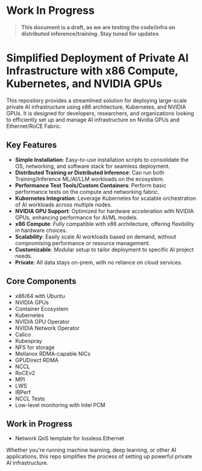 # Work In Progress

> **This document is a draft, as we are testing the code/infra on distributed inference/training. Stay tuned for updates**
# Simplified Deployment of Private AI Infrastructure with x86 Compute, Kubernetes, and NVIDIA GPUs

This repository provides a streamlined solution for deploying large-scale private AI infrastructure using x86 architecture, Kubernetes, and NVIDIA GPUs. It is designed for developers, researchers, and organizations looking to efficiently set up and manage AI infrastructure on Nvidia GPUs and Ethernet/RoCE Fabric. 

## Key Features
- **Simple Installation**: Easy-to-use installation scripts to consolidate the OS, networking, and software stack for seamless deployment.
- **Distributed Training or Distributed Inference**: Can run both Training/Inference ML/AI/LLM workloads on the  ecosystem.
- **Performance Test Tools/Custom Containers**: Perform basic performance tests on the compute and networking fabric.
- **Kubernetes Integration**: Leverage Kubernetes for scalable orchestration of AI workloads across multiple nodes.
- **NVIDIA GPU Support**: Optimized for hardware acceleration with NVIDIA GPUs, enhancing performance for AI/ML models.
- **x86 Compute**: Fully compatible with x86 architecture, offering flexibility in hardware choices.
- **Scalability**: Easily scale AI workloads based on demand, without compromising performance or resource management.
- **Customizable**: Modular setup to tailor deployment to specific AI project needs.
- **Private**: All data stays on-prem, with no reliance on cloud services.

## Core Components
- x86/64 with Ubuntu
- NVIDIA GPUs
- Container Ecosystem
- Kubernetes
- NVIDIA GPU Operator
- NVIDIA Network Operator
- Calico
- Kubespray
- NFS for storage
- Mellanox RDMA-capable NICs
- GPUDirect RDMA
- NCCL
- RoCEv2
- MPI
- LWS
- IBPerf
- NCCL Tests
- Low-level monitoring with Intel PCM

## Work in Progress
- Network QoS template for lossless Ethernet

Whether you're running machine learning, deep learning, or other AI applications, this repo simplifies the process of setting up powerful private AI infrastructure.
